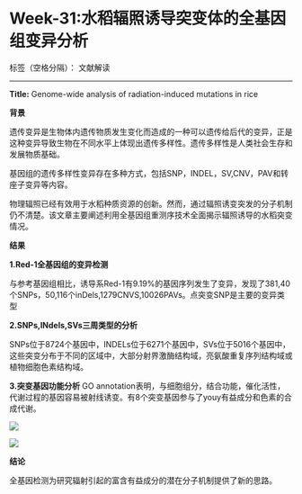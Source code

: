 # Week-31:水稻辐照诱导突变体的全基因组变异分析

标签（空格分隔）： 文献解读

---

**Title:** Genome-wide analysis of radiation-induced mutations in rice 


**背景**

遗传变异是生物体内遗传物质发生变化而造成的一种可以遗传给后代的变异，正是这种变异导致生物在不同水平上体现出遗传多样性。遗传多样性是人类社会生存和发展物质基础。

基因组的遗传多样性变异存在多种方式，包括SNP，INDEL，SV,CNV，PAV和转座子变异等内容。

物理辐照已经有效用于水稻种质资源的创新。然而，通过辐照诱变突发的分子机制仍不清楚。该文章主要阐述利用全基因组重测序技术全面揭示辐照诱导的水稻突变情况。



**结果**

**1.Red-1全基因组的变异检测**

与参考基因组相比，诱导系Red-1有9.19%的基因序列发生了变异，发现了381,40
个SNPs，50,116个inDels,1279CNVS,10026PAVs。点突变SNP是主要的变异类型

**2.SNPs,INdels,SVs三周类型的分析**

SNPs位于8724个基因中，INDELs位于6271个基因中，SVs位于5016个基因中，这些突变分布于不同的区域中，大部分射界激酶结构域，亮氨酸重复序列结构域或植物细胞色素结构域。


**3.突变基因功能分析**
GO annotation表明，与细胞组分，结合功能，催化活性，代谢过程的基因容易被射线诱变。有8个突变基因参与了youy有益成分和色素的合成代谢。

![][1]

![][2]


**结论**

全基因检测为研究辐射引起的富含有益成分的潜在分子机制提供了新的思路。


  [1]: https://pubs.rsc.org/services/images/RSCpubs.ePlatform.Service.FreeContent.ImageService.svc/ImageService/Articleimage/2014/MB/c3mb70349e/c3mb70349e-f1.gif
  [2]: https://pubs.rsc.org/services/images/RSCpubs.ePlatform.Service.FreeContent.ImageService.svc/ImageService/Articleimage/2014/MB/c3mb70349e/c3mb70349e-f5.gif